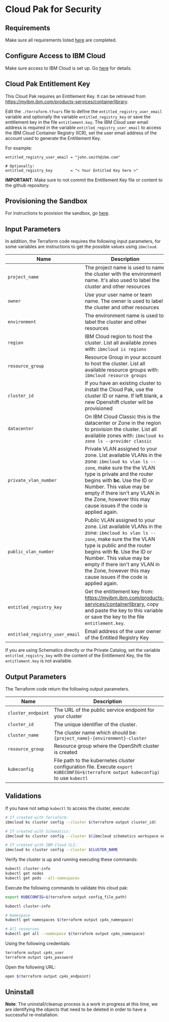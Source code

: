 # Cloud Pak for Security

## Requirements

Make sure all requirements listed [here](../README.md#requirements) are completed.

## Configure Access to IBM Cloud

Make sure access to IBM Cloud is set up.  Go [here](../README.md#configure-access-to-ibm-cloud) for details.

## Cloud Pak Entitlement Key

This Cloud Pak requires an Entitlement Key. It can be retrieved from https://myibm.ibm.com/products-services/containerlibrary.

Edit the `./terraform.tfvars` file to define the `entitled_registry_user_email` variable and optionally the variable `entitled_registry_key` or save the entitlement key in the file `entitlement.key`. The IBM Cloud user email address is required in the variable `entitled_registry_user_email` to access the IBM Cloud Container Registry (ICR), set the user email address of the account used to generate the Entitlement Key.

For example:

```hcl
entitled_registry_user_email = "john.smith@ibm.com"

# Optionally:
entitled_registry_key        = "< Your Entitled Key here >"
```

**IMPORTANT**: Make sure to not commit the Entitlement Key file or content to the github repository.

## Provisioning the Sandbox

For instructions to provision the sandbox, go [here](../README.md#provisioning-the-sandbox).

## Input Parameters

In addition, the Terraform code requires the following input parameters, for some variables are instructions to get the possible values using `ibmcloud`.

| Name                               | Description  | Default                     | Required |
| ---------------------------------- | ---------------------------------------------------------------------------------------------------------------------------------------------------------------------------------------------------------------------------------------------------------------------------------------------------------------------------- | --------------------------- | -------- |
| `project_name`                     | The project name is used to name the cluster with the environment name. It's also used to label the cluster and other resources    | `cloud-pack`                | Yes      |
| `owner`                            | Use your user name or team name. The owner is used to label the cluster and other resources  | `anonymous`                 | Yes      |
| `environment`                      | The environment name is used to label the cluster and other resources    | `sandbox`                   | No       |
| `region`                           | IBM Cloud region to host the cluster. List all available zones with: `ibmcloud is regions`    | `us-south`                  | No       |
| `resource_group`                   | Resource Group in your account to host the cluster. List all available resource groups with: `ibmcloud resource groups`     | `cloud-pak-sandbox`         | No       |
| `cluster_id`                       | If you have an existing cluster to install the Cloud Pak, use the cluster ID or name. If left blank, a new Openshift cluster will be provisioned   |                             | No       |
| `datacenter`                       | On IBM Cloud Classic this is the datacenter or Zone in the region to provision the cluster. List all available zones with: `ibmcloud ks zone ls --provider classic`   | `dal10`                     | No       |
| `private_vlan_number`              | Private VLAN assigned to your zone. List available VLANs in the zone: `ibmcloud ks vlan ls --zone`, make sure the the VLAN type is private and the router begins with **bc**. Use the ID or Number. This value may be empty if there isn't any VLAN in the Zone, however this may cause issues if the code is applied again. |                             | No       |
| `public_vlan_number`               | Public VLAN assigned to your zone. List available VLANs in the zone: `ibmcloud ks vlan ls --zone`, make sure the the VLAN type is public and the router begins with **fc**. Use the ID or Number. This value may be empty if there isn't any VLAN in the Zone, however this may cause issues if the code is applied again.   |                             | No       |
| `entitled_registry_key`            | Get the entitlement key from: https://myibm.ibm.com/products-services/containerlibrary, copy and paste the key to this variable or save the key to the file `entitlement.key`.   |                             | No       |
| `entitled_registry_user_email`     | Email address of the user owner of the Entitled Registry Key   |                             | Yes      |
If you are using Schematics directly or the Private Catalog, set the variable `entitled_registry_key` with the content of the Entitlement Key, the file `entitlement.key` is not available.

## Output Parameters

The Terraform code return the following output parameters.

| Name                | Description                                                                                                                         |
| ------------------- | ----------------------------------------------------------------------------------------------------------------------------------- |
| `cluster_endpoint`  | The URL of the public service endpoint for your cluster                                                                             |
| `cluster_id`        | The unique identifier of the cluster.                                                                                               |
| `cluster_name`      | The cluster name which should be: `{project_name}-{environment}-cluster`                                                            |
| `resource_group`    | Resource group where the OpenShift cluster is created                                                                               |
| `kubeconfig`        | File path to the kubernetes cluster configuration file. Execute `export KUBECONFIG=$(terraform output kubeconfig)` to use `kubectl` |

## Validations

If you have not setup `kubectl` to access the cluster, execute:

```bash
# If created with Terraform:
ibmcloud ks cluster config --cluster $(terraform output cluster_id)

# If created with Schematics:
ibmcloud ks cluster config --cluster $(ibmcloud schematics workspace output --id $WORKSPACE_ID --json | jq -r '.[].output_values[].cluster_id.value')

# If created with IBM Cloud CLI:
ibmcloud ks cluster config --cluster $CLUSTER_NAME
```

Verify the cluster is up and running executing these commands:

```bash
kubectl cluster-info
kubectl get nodes
kubectl get pods --all-namespaces
```

Execute the following commands to validate this cloud pak:

```bash
export KUBECONFIG=$(terraform output config_file_path)

kubectl cluster-info

# Namespace
kubectl get namespaces $(terraform output cp4s_namespace)

# All resources
kubectl get all --namespace $(terraform output cp4s_namespace)
```

Using the following credentials:

```bash
terraform output cp4s_user
terraform output cp4s_password
```

Open the following URL:

```bash
open $(terraform output cp4s_endpoint)
```

## Uninstall

**Note**: The uninstall/cleanup process is a work in progress at this time, we are identifying the objects that need to be deleted in order to have a successful re-installation.
